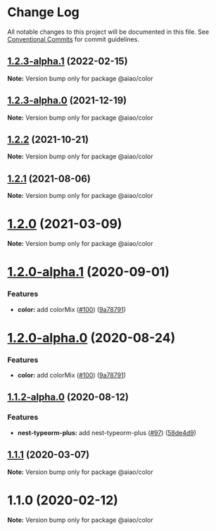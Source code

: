 # Change Log

All notable changes to this project will be documented in this file.
See [Conventional Commits](https://conventionalcommits.org) for commit guidelines.

## [1.2.3-alpha.1](https://github.com/aiao-io/aiao/compare/@aiao/color@1.2.2...@aiao/color@1.2.3-alpha.1) (2022-02-15)

**Note:** Version bump only for package @aiao/color





## [1.2.3-alpha.0](https://github.com/aiao-io/aiao/compare/@aiao/color@1.2.0-alpha.1...@aiao/color@1.2.3-alpha.0) (2021-12-19)

**Note:** Version bump only for package @aiao/color

## [1.2.2](https://github.com/aiao-io/aiao/compare/@aiao/color@1.2.0...@aiao/color@1.2.2) (2021-10-21)

**Note:** Version bump only for package @aiao/color

## [1.2.1](https://github.com/aiao-io/aiao/compare/@aiao/color@1.2.0-alpha.1...@aiao/color@1.2.1) (2021-08-06)

**Note:** Version bump only for package @aiao/color

# [1.2.0](https://github.com/aiao-io/aiao/compare/@aiao/color@1.2.0-alpha.1...@aiao/color@1.2.0) (2021-03-09)

**Note:** Version bump only for package @aiao/color

# [1.2.0-alpha.1](https://github.com/aiao-io/aiao/compare/@aiao/color@1.1.2-alpha.0...@aiao/color@1.2.0-alpha.1) (2020-09-01)

### Features

- **color:** add colorMix ([#100](https://github.com/aiao-io/aiao/issues/100)) ([9a78791](https://github.com/aiao-io/aiao/commit/9a787914527a202520d1079af59d56fbff7b7bcd))

# [1.2.0-alpha.0](https://github.com/aiao-io/aiao/compare/@aiao/color@1.1.2-alpha.0...@aiao/color@1.2.0-alpha.0) (2020-08-24)

### Features

- **color:** add colorMix ([#100](https://github.com/aiao-io/aiao/issues/100)) ([9a78791](https://github.com/aiao-io/aiao/commit/9a787914527a202520d1079af59d56fbff7b7bcd))

## [1.1.2-alpha.0](https://github.com/aiao-io/aiao/compare/@aiao/color@1.1.1...@aiao/color@1.1.2-alpha.0) (2020-08-12)

### Features

- **nest-typeorm-plus:** add nest-typeorm-plus ([#97](https://github.com/aiao-io/aiao/issues/97)) ([58de4d9](https://github.com/aiao-io/aiao/commit/58de4d9f6595824d86f59d4018ea4065c84f58fa))

## [1.1.1](https://github.com/aiao-io/aiao/compare/@aiao/color@1.1.0...@aiao/color@1.1.1) (2020-03-07)

**Note:** Version bump only for package @aiao/color

# 1.1.0 (2020-02-12)

**Note:** Version bump only for package @aiao/color

